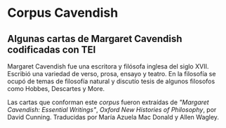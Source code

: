 # Corpus Cavendish
## Algunas cartas de Margaret Cavendish codificadas con TEI

Margaret Cavendish fue una escritora y filósofa inglesa del siglo XVII. Escribió una variedad de verso, prosa, ensayo y teatro. En la filosofía se ocupó de temas de filosofía natural y discutío tesis de algunos filosofos como Hobbes, Descartes y More.

Las cartas que conforman este *corpus* fueron extraídas de *"Margaret Cavendish: Essential Writings"*, *Oxford New Histories of Philosophy*, por David Cunning. Traducidas por María Azuela Mac Donald y Allen Wagley.
